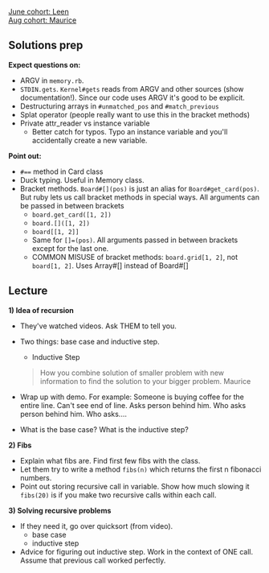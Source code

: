 [June cohort:  Leen](./previous_lectures/june2016.rb)  
[Aug cohort:  Maurice](./previous_lectures/august2016.rb)

## Solutions prep

**Expect questions on:**
+ ARGV in `memory.rb`.
+ `STDIN.gets`. `Kernel#gets` reads from ARGV and other sources (show documentation!). Since our code uses ARGV it's good to be explicit.
+ Destructuring arrays in `#unmatched_pos` and `#match_previous`
+ Splat operator (people really want to use this in the bracket methods)
+ Private attr_reader vs instance variable
  + Better catch for typos. Typo an instance variable and you'll accidentally create a new variable.


**Point out:**
+ `#==` method in Card class
+ Duck typing. Useful in Memory class.
+ Bracket methods. `Board#[](pos)` is just an alias for `Board#get_card(pos)`. But ruby lets us call bracket methods in special ways. All arguments can be passed in between brackets
  + `board.get_card([1, 2])`
  + `board.[]([1, 2])`
  + `board[[1, 2]]`
  + Same for `[]=(pos)`. All arguments passed in between brackets except for the last one.
  + COMMON MISUSE of bracket methods: `board.grid[1, 2]`, not `board[1, 2]`. Uses Array#[] instead of Board#[]



## Lecture

**1) Idea of recursion**

+ They've watched videos. Ask THEM to tell you.
+ Two things: base case and inductive step.
  + Inductive Step
  > How you combine solution of smaller problem with new information to find the solution to your bigger problem.
  Maurice

+ Wrap up with demo. For example: Someone is buying coffee for the entire line. Can't see end of line. Asks person behind him. Who asks person behind him. Who asks....
+ What is the base case? What is the inductive step?

**2) Fibs**
+ Explain what fibs are. Find first few fibs with the class.
+ Let them try to write a method `fibs(n)` which returns the first n fibonacci numbers.
+ Point out storing recursive call in variable. Show how much slowing it `fibs(20)` is if you make two recursive calls within each call.


**3) Solving recursive problems**

+ If they need it, go over quicksort (from video).
  + base case
  + inductive step
+ Advice for figuring out inductive step. Work in the context of ONE call. Assume that previous call worked perfectly.
